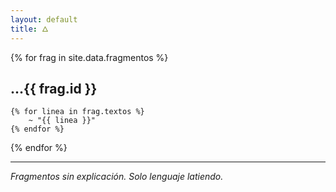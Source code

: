 ```yaml
---
layout: default
title: 🜂
---
```


{% for frag in site.data.fragmentos %}
## ...{{ frag.id }}

    {% for linea in frag.textos %}
        ~ "{{ linea }}"
    {% endfor %}

{% endfor %}

---

_Fragmentos sin explicación. Solo lenguaje latiendo._

